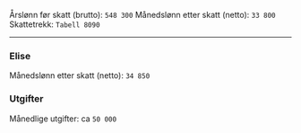 Årslønn før skatt (brutto): `548 300`
Månedslønn etter skatt (netto): `33 800`
Skattetrekk: `Tabell 8090`

---
### Elise
Månedslønn etter skatt (netto): `34 850`

### Utgifter
Månedlige utgifter: ca `50 000`